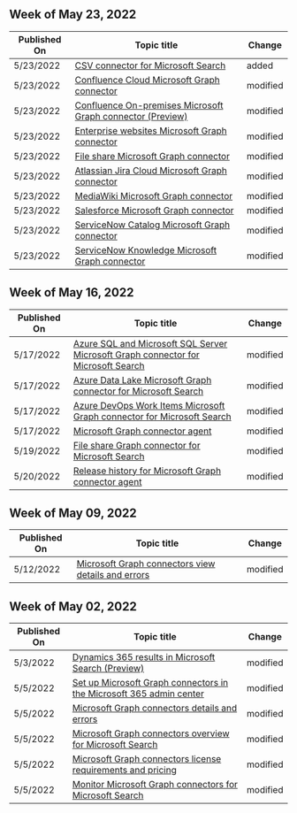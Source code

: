 <!-- This file is generated automatically each week. Changes made to this file will be overwritten.-->



## Week of May 23, 2022


| Published On |Topic title | Change |
|------|------------|--------|
| 5/23/2022 | [CSV connector for Microsoft Search](/MicrosoftSearch/csv-connector) | added |
| 5/23/2022 | [Confluence Cloud Microsoft Graph connector](/MicrosoftSearch/confluence-cloud-connector) | modified |
| 5/23/2022 | [Confluence On-premises Microsoft Graph connector (Preview)](/MicrosoftSearch/confluence-onpremises-connector) | modified |
| 5/23/2022 | [Enterprise websites Microsoft Graph connector](/MicrosoftSearch/enterprise-web-connector) | modified |
| 5/23/2022 | [File share Microsoft Graph connector](/MicrosoftSearch/fileshare-connector) | modified |
| 5/23/2022 | [Atlassian Jira Cloud Microsoft Graph connector](/MicrosoftSearch/jira-connector) | modified |
| 5/23/2022 | [MediaWiki Microsoft Graph connector](/MicrosoftSearch/mediawiki-connector) | modified |
| 5/23/2022 | [Salesforce Microsoft Graph connector](/MicrosoftSearch/salesforce-connector) | modified |
| 5/23/2022 | [ServiceNow Catalog Microsoft Graph connector](/MicrosoftSearch/servicenow-catalog-connector) | modified |
| 5/23/2022 | [ServiceNow Knowledge Microsoft Graph connector](/MicrosoftSearch/servicenow-knowledge-connector) | modified |


## Week of May 16, 2022


| Published On |Topic title | Change |
|------|------------|--------|
| 5/17/2022 | [Azure SQL and Microsoft SQL Server Microsoft Graph connector for Microsoft Search](/MicrosoftSearch/mssql-connector) | modified |
| 5/17/2022 | [Azure Data Lake Microsoft Graph connector for Microsoft Search](/MicrosoftSearch/azure-data-lake-connector) | modified |
| 5/17/2022 | [Azure DevOps Work Items Microsoft Graph connector for Microsoft Search](/MicrosoftSearch/azure-devops-connector) | modified |
| 5/17/2022 | [Microsoft Graph connector agent](/MicrosoftSearch/graph-connector-agent) | modified |
| 5/19/2022 | [File share Graph connector for Microsoft Search](/MicrosoftSearch/fileshare-connector) | modified |
| 5/20/2022 | [Release history for Microsoft Graph connector agent](/MicrosoftSearch/graph-connector-agent-releases) | modified |


## Week of May 09, 2022


| Published On |Topic title | Change |
|------|------------|--------|
| 5/12/2022 | [Microsoft Graph connectors view details and errors](/MicrosoftSearch/connector-details-errors) | modified |


## Week of May 02, 2022


| Published On |Topic title | Change |
|------|------------|--------|
| 5/3/2022 | [Dynamics 365 results in Microsoft Search (Preview)](/MicrosoftSearch/manage-dynamics365) | modified |
| 5/5/2022 | [Set up Microsoft Graph connectors in the Microsoft 365 admin center](/MicrosoftSearch/configure-connector) | modified |
| 5/5/2022 | [Microsoft Graph connectors details and errors](/MicrosoftSearch/connector-details-errors) | modified |
| 5/5/2022 | [Microsoft Graph connectors overview for Microsoft Search](/MicrosoftSearch/connectors-overview) | modified |
| 5/5/2022 | [Microsoft Graph connectors license requirements and pricing](/MicrosoftSearch/licensing) | modified |
| 5/5/2022 | [Monitor Microsoft Graph connectors for Microsoft Search](/MicrosoftSearch/manage-connector) | modified |
